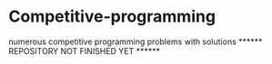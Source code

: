 # Competitive-programming
numerous competitive programming problems with solutions 
****** REPOSITORY NOT FINISHED YET ******
